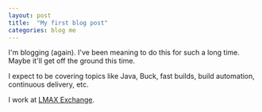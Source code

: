 ```yaml
---
layout: post
title:  "My first blog post"
categories: blog me
---
```


I'm blogging (again). I've been meaning to do this for such a long time. Maybe it'll get off the ground this time.

I expect to be covering topics like Java, Buck, fast builds, build automation, continuous delivery, etc.
 
I work at [LMAX Exchange][lmax].


[lmax]:      https://www.lmax.com
